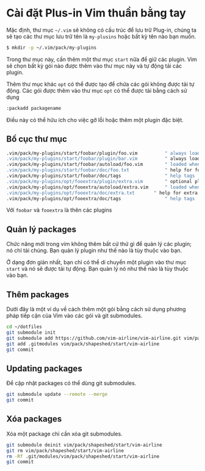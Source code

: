 # Cài đặt Plus-in Vim thuần bằng tay
Mặc định, thư mục `~/.vim` sẽ không có cấu trúc để lưu trữ Plug-in, chúng ta sẽ tạo các thư mục lưu trữ tên là `my-plusins` hoặc bất kỳ tên nào bạn muốn.
```bash
$ mkdir -p ~/.vim/pack/my-plugins
```
Trong thư mục này, cần thêm một thư mục `start` nữa để giữ các plugin. Vim sẽ chọn bất kỳ gói nào được thêm vào thư mục này và tự động tải các plugin.

Thêm thư mục khác `opt` có thể được tạo để chứa các gói không được tải tự động. Các gói được thêm vào thư mục `opt` có thể được tải bằng cách sử dụng

```bash
:packadd packagename
```
Điều này có thể hữu ích cho việc gỡ lỗi hoặc thêm một plugin đặc biệt.

## Bố cục thư mục

```bash
.vim/pack/my-plugins/start/foobar/plugin/foo.vim    	  " always loaded, defines commands
.vim/pack/my-plugins/start/foobar/plugin/bar.vim    	  " always loaded, defines commands
.vim/pack/my-plugins/start/foobar/autoload/foo.vim  	  " loaded when foo command used
.vim/pack/my-plugins/start/foobar/doc/foo.txt       	  " help for foo.vim
.vim/pack/my-plugins/start/foobar/doc/tags          	  " help tags
.vim/pack/my-plugins/opt/fooextra/plugin/extra.vim  	  " optional plugin, defines commands
.vim/pack/my-plugins/opt/fooextra/autoload/extra.vim      " loaded when extra command used
.vim/pack/my-plugins/opt/fooextra/doc/extra.txt  	  " help for extra.vim
.vim/pack/my-plugins/opt/fooextra/doc/tags  	          " help tags
```
Với `foobar` và `fooextra` là thên các plugins

## Quản lý packages
Chức năng mới trong vim không thêm bất cứ thứ gì để quản lý các plugin; nó chỉ tải chúng. Bạn quản lý plugin như thế nào là tùy thuộc vào bạn.

Ở dạng đơn giản nhất, bạn chỉ có thể di chuyển một plugin vào thư mục `start` và nó sẽ được tải tự động. Bạn quản lý nó như thế nào là tùy thuộc vào bạn.

## Thêm packages
Dưới đây là một ví dụ về cách thêm một gói bằng cách sử dụng phương pháp tiếp cận của Vim vào các gói và git submodules.
```bash
cd ~/dotfiles
git submodule init
git submodule add https://github.com/vim-airline/vim-airline.git vim/pack/shapeshed/start/vim-airline
git add .gitmodules vim/pack/shapeshed/start/vim-airline
git commit
```

## Updating packages
Để cập nhật packages có thể dùng git submodules.
```bash
git submodule update --remote --merge
git commit
```

## Xóa packages
Xóa một package chỉ cần xóa git submodules.
```bash
git submodule deinit vim/pack/shapeshed/start/vim-airline
git rm vim/pack/shapeshed/start/vim-airline
rm -Rf .git/modules/vim/pack/shapeshed/start/vim-airline
git commit
```
